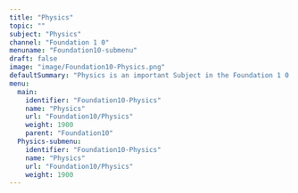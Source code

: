 ```yaml
---
title: "Physics"
topic: ""
subject: "Physics"
channel: "Foundation 1 0"
menuname: "Foundation10-submenu"
draft: false
image: "image/Foundation10-Physics.png"
defaultSummary: "Physics is an important Subject in the Foundation 1 0 course.  Please review all the topics and associated testing material to perform well on the Foundation 1 0 related Exams."
menu:
  main:
    identifier: "Foundation10-Physics"
    name: "Physics"
    url: "Foundation10/Physics"
    weight: 1900
    parent: "Foundation10"
  Physics-submenu:
    identifier: "Foundation10-Physics"
    name: "Physics"
    url: "Foundation10/Physics"
    weight: 1900
---
```
















